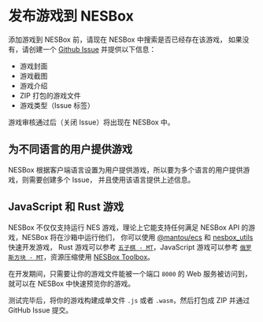 # 发布游戏到 NESBox

添加游戏到 NESBox 前，请现在 NESBox 中搜索是否已经存在该游戏，
如果没有，请创建一个 [Github Issue](https://github.com/mantou132/nesbox/issues) 并提供以下信息：

- 游戏封面
- 游戏截图
- 游戏介绍
- ZIP 打包的游戏文件
- 游戏类型（Issue 标签）

游戏审核通过后（关闭 Issue）将出现在 NESBox 中。

## 为不同语言的用户提供游戏

NESBox 根据客户端语言设置为用户提供游戏，所以要为多个语言的用户提供游戏，则需要创建多个 Issue，
并且使用该语言提供上述信息。

## JavaScript 和 Rust 游戏

NESBox 不仅仅支持运行 NES 游戏，理论上它能支持任何满足 NESBox API 的游戏，NESBox 将在沙箱中运行他们，
你可以使用 [@mantou/ecs](https://www.npmjs.com/package/@mantou/ecs) 和 [nesbox_utils](https://crates.io/crates/nesbox_utils) 快速开发游戏，
Rust 游戏可以参考 [`五子棋 - MT`](./games/gomoku/)，JavaScript 游戏可以参考 [`俄罗斯方块 - MT`](./games/tetris/)，资源压缩使用 [NESBox Toolbox](https://nesbox-toolbox.vercel.app)。

在开发期间，只需要让你的游戏文件能被一个端口 `8000` 的 Web 服务被访问到，就可以在 NESBox 中快速预览你的游戏。

测试完毕后，将你的游戏构建成单文件 `.js` 或者 `.wasm`，然后打包成 ZIP 并通过 GitHub Issue 提交。
